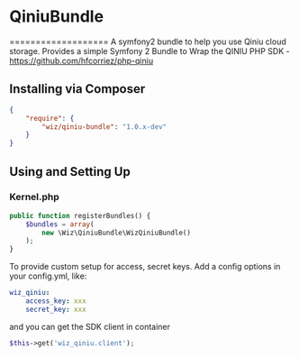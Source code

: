 # QiniuBundle
===================
A symfony2 bundle to help you use Qiniu cloud storage.
Provides a simple Symfony 2 Bundle to Wrap the QINIU PHP SDK - https://github.com/hfcorriez/php-qiniu

## Installing via Composer

```json
{
    "require": {
        "wiz/qiniu-bundle": "1.0.x-dev"
    }
}
```

## Using and Setting Up

### Kernel.php
```php
public function registerBundles() {
    $bundles = array(
        new \Wiz\QiniuBundle\WizQiniuBundle()
    );
}
```

To provide custom setup for access, secret keys. Add a config options in your config.yml, like:

```yaml
wiz_qiniu:
    access_key: xxx
    secret_key: xxx
```

and you can get the SDK client in container

```php
$this->get('wiz_qiniu.client');
```
